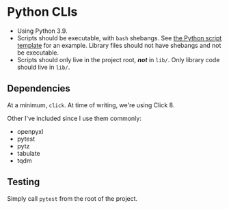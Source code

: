 # Python CLIs

- Using Python 3.9.
- Scripts should be executable, with `bash` shebangs. See
  [the Python script template](lib/__script_template.py) for an example. Library files should
  not have shebangs and not be executable.
- Scripts should only live in the project root, **_not_** in `lib/`. Only library code should live
  in `lib/`.

## Dependencies

At a minimum, `click`. At time of writing, we're using Click 8.

Other I've included since I use them commonly:

- openpyxl
- pytest
- pytz
- tabulate
- tqdm

## Testing

Simply call `pytest` from the root of the project.
